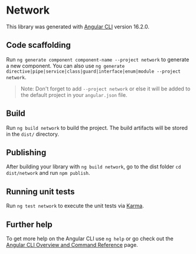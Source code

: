 # Network

This library was generated with [Angular CLI](https://github.com/angular/angular-cli) version 16.2.0.

## Code scaffolding

Run `ng generate component component-name --project network` to generate a new component. You can also use `ng generate directive|pipe|service|class|guard|interface|enum|module --project network`.
> Note: Don't forget to add `--project network` or else it will be added to the default project in your `angular.json` file. 

## Build

Run `ng build network` to build the project. The build artifacts will be stored in the `dist/` directory.

## Publishing

After building your library with `ng build network`, go to the dist folder `cd dist/network` and run `npm publish`.

## Running unit tests

Run `ng test network` to execute the unit tests via [Karma](https://karma-runner.github.io).

## Further help

To get more help on the Angular CLI use `ng help` or go check out the [Angular CLI Overview and Command Reference](https://angular.io/cli) page.
